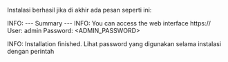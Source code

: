 Instalasi berhasil jika di akhir ada pesan seperti ini:

INFO: --- Summary ---
INFO: You can access the web interface https://<wazuh-dashboard-ip>
   User: admin
   Password: <ADMIN_PASSWORD>

INFO: Installation finished.
Lihat password yang digunakan selama instalasi dengan perintah
